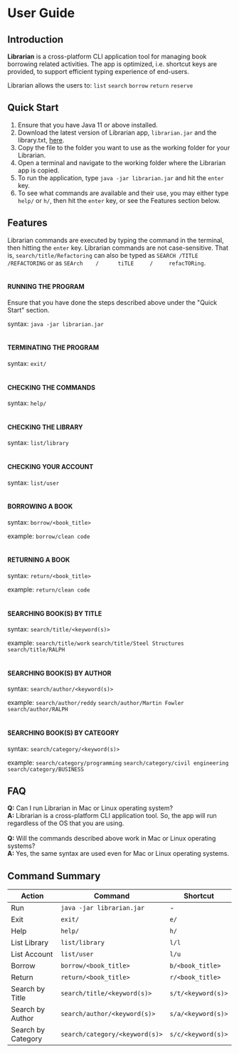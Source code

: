 # User Guide

## Introduction

**Librarian** is a cross-platform CLI application tool for managing book borrowing related activities. The app is optimized, i.e. shortcut keys are provided, to support efficient typing experience of end-users.

Librarian allows the users to: <code>list</code> <code>search</code> <code>borrow</code> <code>return</code> <code>reserve</code>

## Quick Start

1. Ensure that you have Java 11 or above installed.
2. Download the latest version of Librarian app, `librarian.jar` and the library.txt, [here](https://github.com/AY2223S1-TIC4001-F18-1/tp/releases).
3. Copy the file to the folder you want to use as the working folder for your Librarian.
4. Open a terminal and navigate to the working folder where the Librarian app is copied.
5. To run the application, type `java -jar librarian.jar` and hit the `enter` key.
6. To see what commands are available and their use, you may either type `help/` or `h/`, then hit the `enter` key, or see the Features section below.

## Features

Librarian commands are executed by typing the command in the terminal, then hitting the `enter` key. Librarian commands are not case-sensitive. That is, `search/title/Refactoring` can also be typed as `SEARCH /TITLE /REFACTORING` or as `SEArch    /      tiTLE     /     refacTORing`.
<br />
<br />

#### RUNNING THE PROGRAM

Ensure that you have done the steps described above under the "Quick Start" section.

syntax: `java -jar librarian.jar`
<br />
<br />

#### TERMINATING THE PROGRAM

syntax: `exit/`
<br />
<br />

#### CHECKING THE COMMANDS

syntax: `help/`
<br />
<br />

#### CHECKING THE LIBRARY

syntax: `list/library`
<br />
<br />

#### CHECKING YOUR ACCOUNT

syntax: `list/user`
<br />
<br />

#### BORROWING A BOOK

syntax: `borrow/<book_title>`

example: `borrow/clean code`
<br />
<br />

#### RETURNING A BOOK

syntax: `return/<book_title>`

example: `return/clean code`
<br />
<br />

#### SEARCHING BOOK(S) BY TITLE

syntax: `search/title/<keyword(s)>`

example: `search/title/work` `search/title/Steel Structures` `search/title/RALPH`
<br />
<br />

#### SEARCHING BOOK(S) BY AUTHOR

syntax: `search/author/<keyword(s)>`

example: `search/author/reddy` `search/author/Martin Fowler` `search/author/RALPH`
<br />
<br />

#### SEARCHING BOOK(S) BY CATEGORY

syntax: `search/category/<keyword(s)>`

example: `search/category/programming` `search/category/civil engineering` `search/category/BUSINESS`

## FAQ

**Q:** Can I run Librarian in Mac or Linux operating system? <br />
**A:** Librarian is a cross-platform CLI application tool. So, the app will run regardless of the OS that you are using.
<br />
<br />
**Q:** Will the commands described above work in Mac or Linux operating systems? <br />
**A:** Yes, the same syntax are used even for Mac or Linux operating systems.

## Command Summary

| Action             | Command                        | Shortcut           |
|--------------------|--------------------------------|--------------------|
| Run                | `java -jar librarian.jar`      | -                  |
| Exit               | `exit/`                        | `e/`               |
| Help               | `help/`                        | `h/`               |
| List Library       | `list/library`                 | `l/l`              |
| List Account       | `list/user`                    | `l/u`              |
| Borrow             | `borrow/<book_title>`          | `b/<book_title>`   |
| Return             | `return/<book_title>`          | `r/<book_title>`   |
| Search by Title    | `search/title/<keyword(s)>`    | `s/t/<keyword(s)>` |
| Search by Author   | `search/author/<keyword(s)>`   | `s/a/<keyword(s)>` |
| Search by Category | `search/category/<keyword(s)>` | `s/c/<keyword(s)>` |
